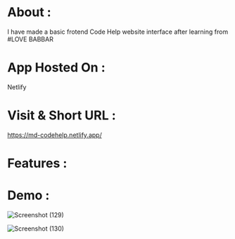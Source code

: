 # About :
I have made a basic frotend Code Help website interface after learning from #LOVE BABBAR 

# App Hosted On :
Netlify

# Visit & Short URL : 
https://md-codehelp.netlify.app/

# Features :

# Demo :
![Screenshot (129)](https://user-images.githubusercontent.com/86542840/236693872-508a32f6-6246-4ea3-8443-de5ead29b7b6.png)

![Screenshot (130)](https://user-images.githubusercontent.com/86542840/236693876-fe807ec3-d251-4615-9136-688e7d8b1281.png)
